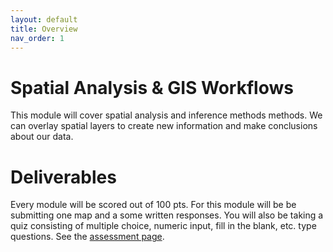 ```yaml
---
layout: default
title: Overview
nav_order: 1
---
```


# Spatial Analysis & GIS Workflows      

This module will cover spatial analysis and inference methods methods.  We can overlay spatial layers to create new information and make conclusions about our data.

<!-- <iframe width="560" height="315" src="https://www.youtube.com/embed/hnTuP5HrLlY" title="YouTube video player" frameborder="0" allow="accelerometer; autoplay; clipboard-write; encrypted-media; gyroscope; picture-in-picture" allowfullscreen></iframe> -->

# Deliverables

Every module will be scored out of 100 pts.  For this module will be be submitting one map and a some written responses.  You will also be taking a quiz consisting of multiple choice, numeric input, fill in the blank, etc. type questions.  See the [assessment page](docs/Assessment.md).